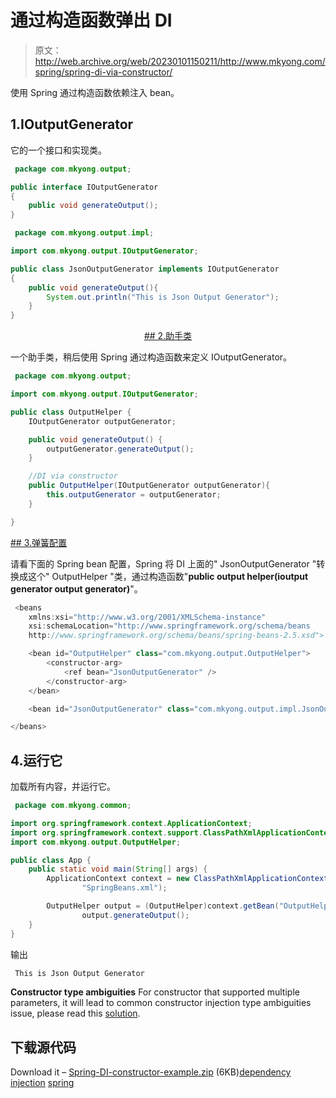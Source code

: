 # 通过构造函数弹出 DI

> 原文：<http://web.archive.org/web/20230101150211/http://www.mkyong.com/spring/spring-di-via-constructor/>

使用 Spring 通过构造函数依赖注入 bean。

## 1.IOutputGenerator

它的一个接口和实现类。

```java
 package com.mkyong.output;

public interface IOutputGenerator
{
	public void generateOutput();
} 
```

```java
 package com.mkyong.output.impl;

import com.mkyong.output.IOutputGenerator;

public class JsonOutputGenerator implements IOutputGenerator
{
	public void generateOutput(){
		System.out.println("This is Json Output Generator");
	}
} 
```

 <ins class="adsbygoogle" style="display:block; text-align:center;" data-ad-format="fluid" data-ad-layout="in-article" data-ad-client="ca-pub-2836379775501347" data-ad-slot="6894224149">## 2.助手类

一个助手类，稍后使用 Spring 通过构造函数来定义 IOutputGenerator。

```java
 package com.mkyong.output;

import com.mkyong.output.IOutputGenerator;

public class OutputHelper {
	IOutputGenerator outputGenerator;

	public void generateOutput() {
		outputGenerator.generateOutput();
	}

	//DI via constructor
	public OutputHelper(IOutputGenerator outputGenerator){
		this.outputGenerator = outputGenerator;
	}

} 
```

 <ins class="adsbygoogle" style="display:block" data-ad-client="ca-pub-2836379775501347" data-ad-slot="8821506761" data-ad-format="auto" data-ad-region="mkyongregion">## 3.弹簧配置

请看下面的 Spring bean 配置，Spring 将 DI 上面的" JsonOutputGenerator "转换成这个" OutputHelper "类，通过构造函数"**public output helper(ioutput generator output generator)**"。

```java
 <beans 
	xmlns:xsi="http://www.w3.org/2001/XMLSchema-instance"
	xsi:schemaLocation="http://www.springframework.org/schema/beans
	http://www.springframework.org/schema/beans/spring-beans-2.5.xsd">

	<bean id="OutputHelper" class="com.mkyong.output.OutputHelper">
		<constructor-arg>
			<ref bean="JsonOutputGenerator" />
		</constructor-arg>
	</bean>

	<bean id="JsonOutputGenerator" class="com.mkyong.output.impl.JsonOutputGenerator" />

</beans> 
```

## 4.运行它

加载所有内容，并运行它。

```java
 package com.mkyong.common;

import org.springframework.context.ApplicationContext;
import org.springframework.context.support.ClassPathXmlApplicationContext;
import com.mkyong.output.OutputHelper;

public class App {
	public static void main(String[] args) {
		ApplicationContext context = new ClassPathXmlApplicationContext(
				"SpringBeans.xml");

		OutputHelper output = (OutputHelper)context.getBean("OutputHelper");
    	        output.generateOutput();
	}
} 
```

输出

```java
 This is Json Output Generator 
```

**Constructor type ambiguities**
For constructor that supported multiple parameters, it will lead to common constructor injection type ambiguities issue, please read this [solution](http://web.archive.org/web/20190223075942/http://www.mkyong.com/spring/constructor-injection-type-ambiguities-in-spring/).

## 下载源代码

Download it – [Spring-DI-constructor-example.zip](http://web.archive.org/web/20190223075942/http://www.mkyong.com/wp-content/uploads/2011/06/Spring-DI-constructor-method-example.zip) (6KB)[dependency injection](http://web.archive.org/web/20190223075942/http://www.mkyong.com/tag/dependency-injection/) [spring](http://web.archive.org/web/20190223075942/http://www.mkyong.com/tag/spring/)







